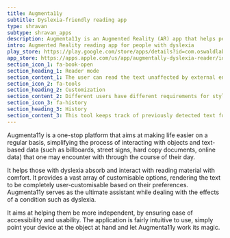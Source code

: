 ```yaml
---
title: Augmenta11y
subtitle: Dyslexia-friendly reading app
type: shravan
subtype: shravan_apps
description: Augmenta11y is an Augmented Reality (AR) app that helps people with learning disabilities like dyslexia easily read signage, paper, and other material in the real world.
intro: Augmented Reality reading app for people with dyslexia
play_store: https://play.google.com/store/apps/details?id=com.oswaldlabs.augmenta11y
app_store: https://apps.apple.com/us/app/augmentally-dyslexia-reader/id1565832172
section_icon_1: fa-book-open
section_heading_1: Reader mode
section_content_1: The user can read the text unaffected by external environmental factors by tapping on a text box and entering the Reader mode.
section_icon_2: fa-tools
section_heading_2: Customization
section_content_2: Different users have different requirements for styling text, so we ensure complete design customization for easier reading.
section_icon_3: fa-history
section_heading_3: History
section_content_3: This tool keeps track of previously detected text for future reference, so users can revisit anything they found interesting.
---
```


Augmenta11y is a one-stop platform that aims at making life easier on a regular basis, simplifying the process of interacting with objects and text-based data (such as billboards, street signs, hard copy documents, online data) that one may encounter with through the course of their day.

It helps those with dyslexia absorb and interact with reading material with comfort. It provides a vast array of customisable options, rendering the text to be completely user-customisable based on their preferences. Augmenta11y serves as the ultimate assistant while dealing with the effects of a condition such as dyslexia.
                
It aims at helping them be more independent, by ensuring ease of accessibility and usability. The application is fairly intuitive to use, simply point your device at the object at hand and let Augmenta11y work its magic.
